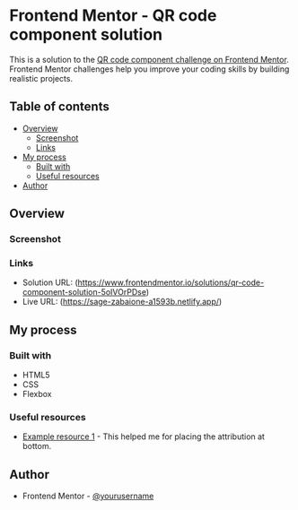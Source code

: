 # Frontend Mentor - QR code component solution

This is a solution to the [QR code component challenge on Frontend Mentor](https://www.frontendmentor.io/challenges/qr-code-component-iux_sIO_H). Frontend Mentor challenges help you improve your coding skills by building realistic projects. 

## Table of contents

- [Overview](#overview)
  - [Screenshot](#screenshot)
  - [Links](#links)
- [My process](#my-process)
  - [Built with](#built-with)
  - [Useful resources](#useful-resources)
- [Author](#author)

## Overview

### Screenshot

[](design\screenshot.png)

### Links

- Solution URL: (https://www.frontendmentor.io/solutions/qr-code-component-solution-5oIVOrPDse)
- Live URL: (https://sage-zabaione-a1593b.netlify.app/)

## My process

### Built with

- HTML5
- CSS
- Flexbox

### Useful resources

- [Example resource 1](https://stackoverflow.com/questions/31000885/align-an-element-to-bottom-with-flexbox) - This helped me for placing the attribution at bottom.

## Author

- Frontend Mentor - [@yourusername](https://www.frontendmentor.io/profile/ramroman163)
